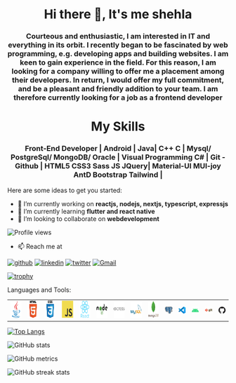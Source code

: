 
<h1 align="center">Hi there 👋, It's me shehla</h1>

<h3 align="center">Courteous and enthusiastic, I am interested in IT
and everything in its orbit. I recently began to be
fascinated by web programming, e.g. developing
apps and building websites. I am keen to
gain experience in the field. For this reason, I
am looking for a company willing to offer me a
placement among their developers. In return, I
would offer my full commitment, and be a pleasant
and friendly addition to your team.
I am therefore currently looking for a job as a frontend developer
</h3>


<h1 align="center"> My Skills </h1>
<h3 align="center">Front-End Developer | Android | Java| C++ C | Mysql/ PostgreSql/ MongoDB/ Oracle |  Visual Programming C# | Git - Github | HTML5 CSS3 Sass JS JQuery| Material-UI MUI-joy AntD Bootstrap Tailwind | 
</h3>

<!--
**shehla63/shehla63** is a ✨ _special_ ✨ repository because its `README.md` (this file) appears on your GitHub profile.
-->
Here are some ideas to get you started:

- 🔭 I’m currently working on **reactjs, nodejs, nextjs, typescript, expressjs**
- 🌱 I’m currently learning **flutter and react native**
- 👯 I’m looking to collaborate on **webdevelopment**

![Profile views](https://gpvc.arturio.dev/shehla63)  
- 📫 Reach me at

[ 
    <img src="https://img.icons8.com/nolan/64/github.png" alt='github' height='40'>](https://github.com/shehla63)
    [<img src="https://img.icons8.com/nolan/64/linkedin.png" alt='linkedin' height='40'>](https://www.linkedin.com/in/shehla-mushtaq-015343228/) [<img src="https://img.icons8.com/nolan/64/twitter.png" alt='twitter' height='40'>](https://twitter.com/)
[<img src="https://img.icons8.com/color-glass/48/000000/gmail.png" alt='Gmail' height='40'>](https://shehlamushtaq63@gmail.com/)


[![trophy](https://github-profile-trophy.vercel.app/?username=shehla63)](https://github.com/ryo-ma/github-profile-trophy)


Languages and Tools:
<table>
<tbody>
    <tr>
        <td>
            <a href="https://www.java.com" target="_blank"> 
                <img src="https://raw.githubusercontent.com/devicons/devicon/master/icons/java/java-original.svg" alt="java" width="40" height="40"/> 
            </a>
        </td>
        <td>
            <img src="https://raw.githubusercontent.com/devicons/devicon/master/icons/html5/html5-original-wordmark.svg" alt="html5" width="40" height="40"/>
        </td>
        <td>
            <a href="https://www.w3schools.com/css/" target="_blank"> <img src="https://raw.githubusercontent.com/devicons/devicon/master/icons/css3/css3-original-wordmark.svg" alt="css3" width="40" height="40"/> 
            </a>
        </td>
        <td>
            <a href="https://developer.mozilla.org/en-US/docs/Web/JavaScript" target="_blank"> <img src="https://raw.githubusercontent.com/devicons/devicon/master/icons/javascript/javascript-original.svg" alt="javascript" width="40" height="40"/> </a>
        </td>
        <td>
            <a href="https://reactjs.org/" target="_blank"> <img src="https://raw.githubusercontent.com/devicons/devicon/master/icons/react/react-original-wordmark.svg" alt="react" width="40" height="40"/> </a>
        </td>
        <td>
            <a href="https://nodejs.org" target="_blank"> <img src="https://raw.githubusercontent.com/devicons/devicon/master/icons/nodejs/nodejs-original-wordmark.svg" alt="nodejs" width="40" height="40"/> </a>
        </td>
        <td>
            <a href="https://expressjs.com" target="_blank"> <img src="https://raw.githubusercontent.com/devicons/devicon/master/icons/express/express-original-wordmark.svg" alt="express" width="40" background="red" height="40"/> </a>
        </td>
        <td>
            <a href="https://www.mysql.com/" target="_blank"> <img src="https://raw.githubusercontent.com/devicons/devicon/master/icons/mysql/mysql-original-wordmark.svg" alt="mysql" width="40" height="40"/> </a> 
        </td>
        <td>
            <a href="https://www.mongodb.com/" target="_blank"> <img src="https://raw.githubusercontent.com/devicons/devicon/master/icons/mongodb/mongodb-original-wordmark.svg" alt="mongodb" width="40" height="40"/> </a>
        </td>
        <td>
            <img align="left" alt="PostgreSQL" width="26px" src="https://raw.githubusercontent.com/github/explore/80688e429a7d4ef2fca1e82350fe8e3517d3494d/topics/postgresql/postgresql.png" />
        </td>
        <td>
            <img align="left" alt="Visual Studio Code" width="26px" src="https://raw.githubusercontent.com/github/explore/80688e429a7d4ef2fca1e82350fe8e3517d3494d/topics/visual-studio-code/visual-studio-code.png" />
        </td>
        <td>
            <img align="left" alt="Android" width="26px" src="https://raw.githubusercontent.com/github/explore/80688e429a7d4ef2fca1e82350fe8e3517d3494d/topics/android/android.png" />        
        </td>
        <td>
            <img align="left" alt="Git" width="26px" src="https://raw.githubusercontent.com/github/explore/80688e429a7d4ef2fca1e82350fe8e3517d3494d/topics/git/git.png" />
        </td>
        <td> 
            <img align="left" alt="GitHub" width="26px" src="https://raw.githubusercontent.com/github/explore/78df643247d429f6cc873026c0622819ad797942/topics/github/github.png" />
        </td>    
    </tr>
</tbody>
</table>

 

 







[![Top Langs](https://github-readme-stats.vercel.app/api/top-langs/?username=shehla63)](https://github.com/anuraghazra/github-readme-stats)

![GitHub stats](https://github-readme-stats.vercel.app/api?username=shehla63&show_icons=true&theme=dark)  

![GitHub metrics](https://metrics.lecoq.io/shehla63)  

![GitHub streak stats](https://github-readme-streak-stats.herokuapp.com/?user=shehla63)

